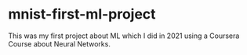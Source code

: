 # mnist-first-ml-project

This was my first project about ML which I did in 2021 using a Coursera Course about Neural Networks.
